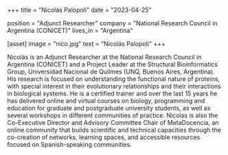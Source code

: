 +++
title = "Nicolás Palopoli"
date = "2023-04-25"

position = "Adjunct Researcher"
company = "National Research Council in Argentina (CONICET)"
lives_in = "Argentina"

[asset]
  image = "nico.jpg"
  text = "Nicolás Palopoli"
+++

Nicolás is an Adjunct Researcher at the National Research Council in Argentina (CONICET) and a Project Leader at the Structural Bioinformatics Group, Universidad Nacional de Quilmes (UNQ, Buenos Aires, Argentina). His research is focused on understanding the functional nature of proteins, with special interest in their evolutionary relationships and their interactions in biological systems. He is a certified trainer and over the last 15 years he has delivered online and virtual courses on biology, programming and education for graduate and postgraduate university students, as well as several workshops in different communities of practice. Nicolas is also the Co-Executive Director and Advisory Committee Chair of MetaDocencia, an online community that builds scientific and technical capacities through the co-creation of networks, learning spaces, and accessible resources focused on Spanish-speaking communities.
